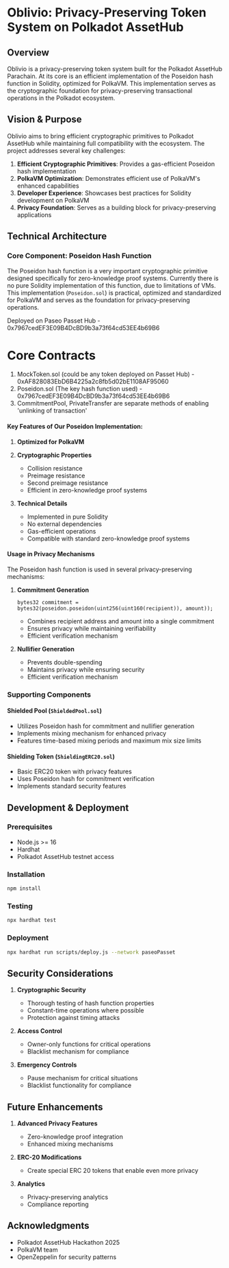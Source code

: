 # Oblivio: Privacy-Preserving Token System on Polkadot AssetHub

## Overview

Oblivio is a privacy-preserving token system built for the Polkadot AssetHub Parachain. At its core is an efficient implementation of the Poseidon hash function in Solidity, optimized for PolkaVM. This implementation serves as the cryptographic foundation for privacy-preserving transactional operations in the Polkadot ecosystem.

## Vision & Purpose

Oblivio aims to bring efficient cryptographic primitives to Polkadot AssetHub while maintaining full compatibility with the ecosystem. The project addresses several key challenges:

1. **Efficient Cryptographic Primitives**: Provides a gas-efficient Poseidon hash implementation
2. **PolkaVM Optimization**: Demonstrates efficient use of PolkaVM's enhanced capabilities
3. **Developer Experience**: Showcases best practices for Solidity development on PolkaVM
4. **Privacy Foundation**: Serves as a building block for privacy-preserving applications

## Technical Architecture

### Core Component: Poseidon Hash Function

The Poseidon hash function is a very important cryptographic primitive designed specifically for zero-knowledge proof systems. Currently there is no pure Solidity implementation of this function, due to limitations of VMs. 
This implementation (`Poseidon.sol`) is practical, optimized and standardized for PolkaVM and serves as the foundation for privacy-preserving operations.

Deployed on Paseo Passet Hub - 0x7967cedEF3E09B4DcBD9b3a73f64cd53EE4b69B6

# Core Contracts

1. MockToken.sol (could be any token deployed on Passet Hub) - 0xAF828083EbD6B4225a2c8fb5d02bE1108AF95060
2. Poseidon.sol (The key hash function used) - 0x7967cedEF3E09B4DcBD9b3a73f64cd53EE4b69B6
3. CommitmentPool, PrivateTransfer are separate methods of enabling 'unlinking of transaction'

#### Key Features of Our Poseidon Implementation:

1. **Optimized for PolkaVM**
   

2. **Cryptographic Properties**
   - Collision resistance
   - Preimage resistance
   - Second preimage resistance
   - Efficient in zero-knowledge proof systems

3. **Technical Details**
   - Implemented in pure Solidity
   - No external dependencies
   - Gas-efficient operations
   - Compatible with standard zero-knowledge proof systems

#### Usage in Privacy Mechanisms

The Poseidon hash function is used in several privacy-preserving mechanisms:

1. **Commitment Generation**
   ```solidity
   bytes32 commitment = bytes32(poseidon.poseidon(uint256(uint160(recipient)), amount));
   ```
   - Combines recipient address and amount into a single commitment
   - Ensures privacy while maintaining verifiability
   - Efficient verification mechanism

2. **Nullifier Generation**
   - Prevents double-spending
   - Maintains privacy while ensuring security
   - Efficient verification mechanism

### Supporting Components

#### Shielded Pool (`ShieldedPool.sol`)
- Utilizes Poseidon hash for commitment and nullifier generation
- Implements mixing mechanism for enhanced privacy
- Features time-based mixing periods and maximum mix size limits

#### Shielding Token (`ShieldingERC20.sol`)
- Basic ERC20 token with privacy features
- Uses Poseidon hash for commitment verification
- Implements standard security features

## Development & Deployment

### Prerequisites
- Node.js >= 16
- Hardhat
- Polkadot AssetHub testnet access

### Installation
```bash
npm install
```

### Testing
```bash
npx hardhat test
```

### Deployment
```bash
npx hardhat run scripts/deploy.js --network paseoPasset
```

## Security Considerations

1. **Cryptographic Security**
   - Thorough testing of hash function properties
   - Constant-time operations where possible
   - Protection against timing attacks

2. **Access Control**
   - Owner-only functions for critical operations
   - Blacklist mechanism for compliance

3. **Emergency Controls**
   - Pause mechanism for critical situations
   - Blacklist functionality for compliance

## Future Enhancements

1. **Advanced Privacy Features**
   - Zero-knowledge proof integration
   - Enhanced mixing mechanisms

2. **ERC-20 Modifications**
   - Create special ERC 20 tokens that enable even more privacy

3. **Analytics**
   - Privacy-preserving analytics
   - Compliance reporting

## Acknowledgments

- Polkadot AssetHub Hackathon 2025
- PolkaVM team
- OpenZeppelin for security patterns

